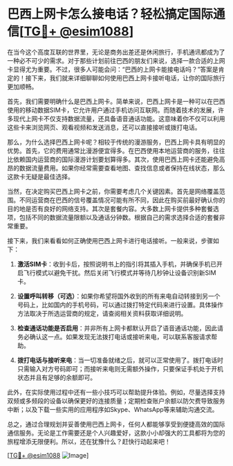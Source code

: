 # 巴西上网卡怎么接电话？轻松搞定国际通信[[TG💪+ @esim1088](https://t.me/s/esim1088)]

在当今这个高度互联的世界里，无论是商务出差还是休闲旅行，手机通讯都成为了一种必不可少的需求。对于那些计划前往巴西的朋友们来说，选择一款合适的上网卡显得尤为重要。不过，很多人可能会问：“巴西的上网卡能接电话吗？”答案是肯定的！接下来，我们就来详细聊聊如何使用巴西上网卡接听电话，让你的国际旅行更加顺畅。

首先，我们需要明确什么是巴西上网卡。简单来说，巴西上网卡是一种可以在巴西使用的移动数据SIM卡，它允许用户通过手机访问互联网。而随着技术的发展，许多现代上网卡不仅支持数据流量，还具备语音通话功能。这意味着你不仅可以利用这些卡来浏览网页、观看视频和发送消息，还可以直接接听或拨打电话。

那么，为什么选择巴西上网卡呢？相较于传统的漫游服务，巴西上网卡具有明显的优势。首先，它的费用通常比漫游便宜得多。在巴西使用本地运营商的服务，往往比依赖国内运营商的国际漫游计划要划算得多。其次，使用巴西上网卡还能避免高昂的数据流量费用。如果你经常需要查看地图、查找信息或者保持在线状态，那么这款卡无疑是最佳选择。

当然，在决定购买巴西上网卡之前，你需要考虑几个关键因素。首先是网络覆盖范围。不同运营商在巴西的信号覆盖情况可能有所不同，因此在购买前最好确认你的目的地是否有良好的网络支持。其次是套餐内容。大多数上网卡提供多种套餐选项，包括不同的数据流量限额以及通话分钟数。根据自己的需求选择合适的套餐非常重要。

接下来，我们来看看如何正确使用巴西上网卡进行电话接听。一般来说，步骤如下：

1. **激活SIM卡**：收到卡后，按照说明书上的指引将其插入手机，并确保手机已开启飞行模式以避免干扰。然后关闭飞行模式并等待几秒钟让设备识别新SIM卡。
   
2. **设置呼叫转移（可选）**：如果你希望将国外收到的所有来电自动转接到另一个号码上，比如国内的手机号码，可以通过拨打特定代码来进行设置。具体操作方法取决于所选运营商的规定，请查阅相关资料获取详细说明。

3. **检查通话功能是否启用**：并非所有上网卡都默认开启了语音通话功能，因此请务必确认这一点。如果发现无法拨打电话或接听来电，可以联系客服请求帮助。

4. **拨打电话与接听来电**：当一切准备就绪之后，就可以正常使用了。拨打电话时只需输入对方号码即可；而接听来电则无需额外操作，只要保证手机处于开机状态并且有足够的余额即可。

此外，在实际使用过程中还有一些小技巧可以帮助提升体验。例如，尽量选择支持双频或多频段的设备以确保更好的连接质量；定期检查账户余额以防欠费导致服务中断；以及下载一些实用的应用程序如Skype、WhatsApp等来辅助沟通交流。

总之，通过合理规划并妥善使用巴西上网卡，任何人都能够享受到便捷高效的国际通信服务。无论是工作需要还是个人兴趣爱好，这款小小却强大的工具都将为您的旅程增添无限便利。所以，还在犹豫什么？赶快行动起来吧！

[[TG💪+ @esim1088](https://t.me/s/esim1088) ![Image](https://i.postimg.cc/4NQfJmqS/Snipaste-2025-05-13-00-14-12.png)]